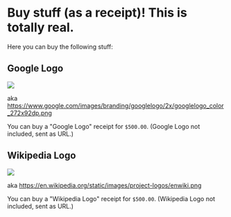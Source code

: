 # Buy stuff (as a receipt)! This is totally real.

Here you can buy the following stuff:

## Google Logo

<img src="https://www.google.com/images/branding/googlelogo/2x/googlelogo_color_272x92dp.png" referrerpolicy="no-referrer" />

aka https://www.google.com/images/branding/googlelogo/2x/googlelogo_color_272x92dp.png

You can buy a "Google Logo" receipt for `$500.00`. (Google Logo not included, sent as URL.)

## Wikipedia Logo

<img src="https://en.wikipedia.org/static/images/project-logos/enwiki.png" referrerpolicy="no-referrer" />

aka https://en.wikipedia.org/static/images/project-logos/enwiki.png

You can buy a "Wikipedia Logo" receipt for `$500.00`. (Wikipedia Logo not included, sent as URL.)
